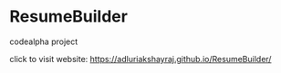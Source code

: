 # ResumeBuilder
codealpha project


click to visit website: https://adluriakshayraj.github.io/ResumeBuilder/
